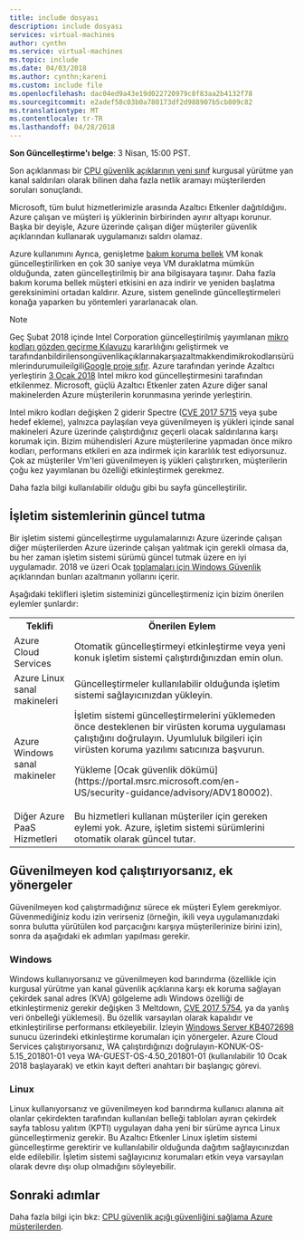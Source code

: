 ```yaml
---
title: include dosyası
description: include dosyası
services: virtual-machines
author: cynthn
ms.service: virtual-machines
ms.topic: include
ms.date: 04/03/2018
ms.author: cynthn;kareni
ms.custom: include file
ms.openlocfilehash: dac04ed9a43e19d022720979c8f83aa2b4132f78
ms.sourcegitcommit: e2adef58c03b0a780173df2d988907b5cb809c82
ms.translationtype: MT
ms.contentlocale: tr-TR
ms.lasthandoff: 04/28/2018
---
```

**Son Güncelleştirme'ı belge**: 3 Nisan, 15:00 PST.

Son açıklanması bir [CPU güvenlik açıklarının yeni sınıf](https://portal.msrc.microsoft.com/en-US/security-guidance/advisory/ADV180002) kurgusal yürütme yan kanal saldırıları olarak bilinen daha fazla netlik aramayı müşterilerden soruları sonuçlandı.  

Microsoft, tüm bulut hizmetlerimizle arasında Azaltıcı Etkenler dağıtıldığını. Azure çalışan ve müşteri iş yüklerinin birbirinden ayırır altyapı korunur.  Başka bir deyişle, Azure üzerinde çalışan diğer müşteriler güvenlik açıklarından kullanarak uygulamanızı saldırı olamaz.

Azure kullanımını Ayrıca, genişletme [bakım koruma bellek](https://docs.microsoft.com/azure/virtual-machines/windows/maintenance-and-updates#memory-preserving-maintenance) VM konak güncelleştirilirken en çok 30 saniye veya VM duraklatma mümkün olduğunda, zaten güncelleştirilmiş bir ana bilgisayara taşınır.  Daha fazla bakım koruma bellek müşteri etkisini en aza indirir ve yeniden başlatma gereksinimini ortadan kaldırır.  Azure, sistem genelinde güncelleştirmeleri konağa yaparken bu yöntemleri yararlanacak olan.

> [!NOTE] 
> Geç Şubat 2018 içinde Intel Corporation güncelleştirilmiş yayımlanan [mikro kodları gözden geçirme Kılavuzu](https://newsroom.intel.com/wp-content/uploads/sites/11/2018/03/microcode-update-guidance.pdf) kararlılığını geliştirmek ve tarafındanbildirilensongüvenlikaçıklarınakarşıazaltmakkendimikrokodlarısürümlerindurumuileilgili[Google proje sıfır](https://googleprojectzero.blogspot.com/2018/01/reading-privileged-memory-with-side.html). Azure tarafından yerinde Azaltıcı yerleştirin [3 Ocak 2018](https://azure.microsoft.com/blog/securing-azure-customers-from-cpu-vulnerability/) Intel mikro kod güncelleştirmesini tarafından etkilenmez. Microsoft, güçlü Azaltıcı Etkenler zaten Azure diğer sanal makinelerden Azure müşterilerin korunmasına yerinde yerleştirin.  
>
> Intel mikro kodları değişken 2 giderir Spectre ([CVE 2017 5715](https://www.cve.mitre.org/cgi-bin/cvename.cgi?name=2017-5715) veya şube hedef ekleme), yalnızca paylaşılan veya güvenilmeyen iş yükleri içinde sanal makineleri Azure üzerinde çalıştırdığınız geçerli olacak saldırılarına karşı korumak için. Bizim mühendisleri Azure müşterilerine yapmadan önce mikro kodları, performans etkileri en aza indirmek için kararlılık test ediyorsunuz.  Çok az müşteriler Vm'leri güvenilmeyen iş yükleri çalıştırırken, müşterilerin çoğu kez yayımlanan bu özelliği etkinleştirmek gerekmez. 
>
> Daha fazla bilgi kullanılabilir olduğu gibi bu sayfa güncelleştirilir.  






## <a name="keeping-your-operating-systems-up-to-date"></a>İşletim sistemlerinin güncel tutma

Bir işletim sistemi güncelleştirme uygulamalarınızı Azure üzerinde çalışan diğer müşterilerden Azure üzerinde çalışan yalıtmak için gerekli olmasa da, bu her zaman işletim sistemi sürümü güncel tutmak üzere en iyi uygulamadır. 2018 ve üzeri Ocak [toplamaları için Windows Güvenlik](https://portal.msrc.microsoft.com/en-US/security-guidance/advisory/ADV180002) açıklarından bunları azaltmanın yollarını içerir.

Aşağıdaki teklifleri işletim sisteminizi güncelleştirmeniz için bizim önerilen eylemler şunlardır: 

<table>
<tr>
<th>Teklifi</th> <th>Önerilen Eylem </th>
</tr>
<tr>
<td>Azure Cloud Services </td>  <td>Otomatik güncelleştirmeyi etkinleştirme veya yeni konuk işletim sistemi çalıştırdığınızdan emin olun.</td>
</tr>
<tr>
<td>Azure Linux sanal makineleri</td> <td>Güncelleştirmeler kullanılabilir olduğunda işletim sistemi sağlayıcınızdan yükleyin. </td>
</tr>
<tr>
<td>Azure Windows sanal makineler </td> <td>İşletim sistemi güncelleştirmelerini yüklemeden önce desteklenen bir virüsten koruma uygulaması çalıştığını doğrulayın. Uyumluluk bilgileri için virüsten koruma yazılımı satıcınıza başvurun.<p> Yükleme [Ocak güvenlik dökümü](https://portal.msrc.microsoft.com/en-US/security-guidance/advisory/ADV180002). </p></td>
</tr>
<tr>
<td>Diğer Azure PaaS Hizmetleri</td> <td>Bu hizmetleri kullanan müşteriler için gereken eylemi yok. Azure, işletim sistemi sürümlerini otomatik olarak güncel tutar. </td>
</tr>
</table>

## <a name="additional-guidance-if-you-are-running-untrusted-code"></a>Güvenilmeyen kod çalıştırıyorsanız, ek yönergeler 

Güvenilmeyen kod çalıştırmadığınız sürece ek müşteri Eylem gerekmiyor. Güvenmediğiniz kodu izin verirseniz (örneğin, ikili veya uygulamanızdaki sonra bulutta yürütülen kod parçacığını karşıya müşterilerinize birini izin), sonra da aşağıdaki ek adımları yapılması gerekir.  


### <a name="windows"></a>Windows 
Windows kullanıyorsanız ve güvenilmeyen kod barındırma (özellikle için kurgusal yürütme yan kanal güvenlik açıklarına karşı ek koruma sağlayan çekirdek sanal adres (KVA) gölgeleme adlı Windows özelliği de etkinleştirmeniz gerekir değişken 3 Meltdown, [CVE 2017 5754](https://www.cve.mitre.org/cgi-bin/cvename.cgi?name=2017-5754), ya da yanlış veri önbelleği yüklemesi). Bu özellik varsayılan olarak kapalıdır ve etkinleştirilirse performansı etkileyebilir. İzleyin [Windows Server KB4072698](https://support.microsoft.com/help/4072698/windows-server-guidance-to-protect-against-the-speculative-execution) sunucu üzerindeki etkinleştirme korumaları için yönergeler. Azure Cloud Services çalıştırıyorsanız, WA çalıştırdığınızı doğrulayın-KONUK-OS-5.15_201801-01 veya WA-GUEST-OS-4.50_201801-01 (kullanılabilir 10 Ocak 2018 başlayarak) ve etkin kayıt defteri anahtarı bir başlangıç görevi.


### <a name="linux"></a>Linux
Linux kullanıyorsanız ve güvenilmeyen kod barındırma kullanıcı alanına ait olanlar çekirdekten tarafından kullanılan belleği tabloları ayıran çekirdek sayfa tablosu yalıtım (KPTI) uygulayan daha yeni bir sürüme ayrıca Linux güncelleştirmeniz gerekir. Bu Azaltıcı Etkenler Linux işletim sistemi güncelleştirme gerektirir ve kullanılabilir olduğunda dağıtım sağlayıcınızdan elde edilebilir. İşletim sistemi sağlayıcınız korumaları etkin veya varsayılan olarak devre dışı olup olmadığını söyleyebilir.



## <a name="next-steps"></a>Sonraki adımlar

Daha fazla bilgi için bkz: [CPU güvenlik açığı güvenliğini sağlama Azure müşterilerden](https://azure.microsoft.com/blog/securing-azure-customers-from-cpu-vulnerability/).
